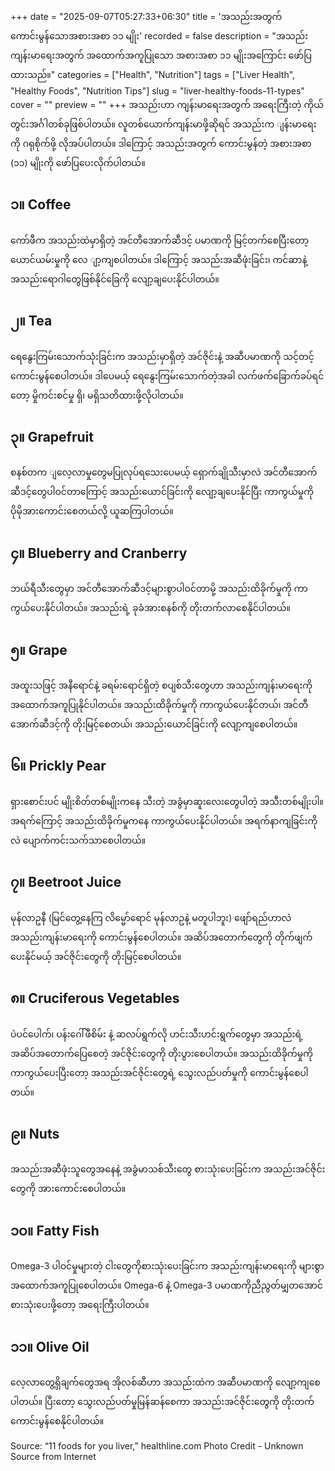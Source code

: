 +++
date = "2025-09-07T05:27:33+06:30"
title = 'အသည်းအတွက်ကောင်းမွန်သောအစားအစာ ၁၁ မျိုး'
recorded = false
description = "အသည်းကျန်းမာရေးအတွက် အထောက်အကူပြုသော အစားအစာ ၁၁ မျိုးအကြောင်း ဖော်ပြထားသည်။"
categories = ["Health", "Nutrition"]
tags = ["Liver Health", "Healthy Foods", "Nutrition Tips"]
slug = "liver-healthy-foods-11-types"
cover = ""
preview = ""
+++
အသည်းဟာ ကျန်းမာရေးအတွက် အရေးကြီးတဲ့ ကိုယ်တွင်းအင်္ဂါတစ်ခုဖြစ်ပါတယ်။ လူတစ်ယောက်ကျန်းမာဖို့ဆိုရင် အသည်းက ျန်းမာရေးကို ဂရုစိုက်ဖို့ လိုအပ်ပါတယ်။ ဒါကြောင့် အသည်းအတွက် ကောင်းမွန်တဲ့ အစားအစာ (၁၁) မျိုးကို ဖော်ပြပေးလိုက်ပါတယ်။

## ၁။ Coffee
ကော်ဖီက အသည်းထဲမှာရှိတဲ့ အင်တီအောက်ဆီဒင့် ပမာဏကို မြင့်တက်စေပြီးတော့ ယောင်ယမ်းမှုကို လေ ျာ့ကျစပါတယ်။ ဒါကြောင့် အသည်းအဆီဖုံးခြင်း၊ ကင်ဆာနဲ့ အသည်းရောဂါတွေဖြစ်နိုင်ခြေကို လျော့ချပေးနိုင်ပါတယ်။


## ၂။ Tea
ရေနွေးကြမ်းသောက်သုံးခြင်းက အသည်းမှာရှိတဲ့ အင်ဇိုင်းနဲ့ အဆီပမာဏကို သင့်တင့်ကောင်းမွန်စေပါတယ်။ ဒါပေမယ့် ရေနွေးကြမ်းသောက်တဲ့အခါ လက်ဖက်ခြောက်ခပ်ရင်တော့ မှိုကင်းစင်မှု ရှိ၊ မရှိသတိထားဖို့လိုပါတယ်။


## ၃။ Grapefruit
စနစ်တက ျလေ့လာမှုတွေမပြုလုပ်ရသေးပေမယ့် ရှောက်ချိုသီးမှာလဲ အင်တီအောက်ဆီဒင့်တွေပါဝင်တာကြောင့် အသည်းယောင်ခြင်းကို လျော့ချပေးနိုင်ပြီး ကာကွယ်မှုကို ပိုမိုအားကောင်းစေတယ်လို့ ယူဆကြပါတယ်။


## ၄။ Blueberry and Cranberry
ဘယ်ရီသီးတွေမှာ အင်တီအောက်ဆီဒင့်များစွာပါဝင်တာမို့ အသည်းထိခိုက်မှုကို ကာကွယ်ပေးနိုင်ပါတယ်။ အသည်းရဲ့ ခုခံအားစနစ်ကို တိုးတက်လာစေနိုင်ပါတယ်။


## ၅။ Grape
အထူးသဖြင့် အနီရောင်နဲ့ ခရမ်းရောင်ရှိတဲ့ စပျစ်သီးတွေဟာ အသည်းကျန်းမာရေးကို အထောက်အကူပြုနိုင်ပါတယ်။ အသည်းထိခိုက်မှုကို ကာကွယ်ပေးနိုင်တယ်၊ အင်တီအောက်ဆီဒင့်ကို တိုးမြင့်စေတယ်၊ အသည်းယောင်ခြင်းကို လျော့ကျစေပါတယ်။


## ၆။ Prickly Pear
ရှားစောင်းပင် မျိုးစိတ်တစ်မျိုးကနေ သီးတဲ့ အခွံမှာဆူးလေးတွေပါတဲ့ အသီးတစ်မျိုးပါ။ အရက်ကြောင့် အသည်းထိခိုက်မှုကနေ ကာကွယ်ပေးနိုင်ပါတယ်။ အရက်နာကျခြင်းကိုလဲ ပျောက်ကင်းသက်သာစေပါတယ်။


## ၇။ Beetroot Juice
မုန်လာဥနီ (မြင်တွေ့နေကြ လိမ္မော်ရောင် မုန်လာဥနဲ့ မတူပါဘူး) ဖျော်ရည်ဟာလဲ အသည်းကျန်းမာရေးကို ကောင်းမွန်စေပါတယ်။ အဆိပ်အတောက်တွေကို တိုက်ဖျက်ပေးနိုင်မယ့် အင်ဇိုင်းတွေကို တိုးမြင့်စေပါတယ်။


## ၈။ Cruciferous Vegetables
ပဲပင်ပေါက်၊ ပန်းဂေါ်ဖီစိမ်း နဲ့ ဆလပ်ရွက်လို ဟင်းသီးဟင်းရွက်တွေမှာ အသည်းရဲ့ အဆိပ်အတောက်ပြေစေတဲ့ အင်ဇိုင်းတွေကို တိုးပွားစေပါတယ်။ အသည်းထိခိုက်မှုကို ကာကွယ်ပေးပြီးတော့ အသည်းအင်ဇိုင်းတွေရဲ့ သွေးလည်ပတ်မှုကို ကောင်းမွန်စေပါတယ်။


## ၉။ Nuts
အသည်းအဆီဖုံးသူတွေအနေနဲ့ အခွံမာသစ်သီးတွေ စားသုံးပေးခြင်းက အသည်းအင်ဇိုင်းတွေကို အားကောင်းစေပါတယ်။


## ၁၀။ Fatty Fish
Omega-3 ပါဝင်မှုများတဲ့ ငါးတွေကိုစားသုံးပေးခြင်းက အသည်းကျန်းမာရေးကို များစွာအထောက်အကူပြုစေပါတယ်။ Omega-6 နဲ့ Omega-3 ပမာဏကိုညီညွတ်မျှတအောင် စားသုံးပေးဖို့တော့ အရေးကြီးပါတယ်။


## ၁၁။ Olive Oil
လေ့လာတွေ့ရှိချက်တွေအရ အိုလစ်ဆီဟာ အသည်းထဲက အဆီပမာဏကို လျော့ကျစေပါတယ်။ ပြီးတော့ သွေးလည်ပတ်မှုမြန်ဆန်စေကာ အသည်းအင်ဇိုင်းတွေကို တိုးတက်ကောင်းမွန်စေနိုင်ပါတယ်။

Source: “11 foods for you liver,” healthline.com
Photo Credit - Unknown Source from Internet 